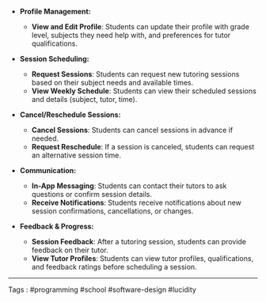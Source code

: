 - **Profile Management:**
    
    - **View and Edit Profile**: Students can update their profile with grade level, subjects they need help with, and preferences for tutor qualifications.
- **Session Scheduling:**
    
    - **Request Sessions**: Students can request new tutoring sessions based on their subject needs and available times.
    - **View Weekly Schedule**: Students can view their scheduled sessions and details (subject, tutor, time).
- **Cancel/Reschedule Sessions:**
    
    - **Cancel Sessions**: Students can cancel sessions in advance if needed.
    - **Request Reschedule**: If a session is canceled, students can request an alternative session time.
- **Communication:**
    
    - **In-App Messaging**: Students can contact their tutors to ask questions or confirm session details.
    - **Receive Notifications**: Students receive notifications about new session confirmations, cancellations, or changes.
- **Feedback & Progress:**
    
    - **Session Feedback**: After a tutoring session, students can provide feedback on their tutor.
    - **View Tutor Profiles**: Students can view tutor profiles, qualifications, and feedback ratings before scheduling a session.
____
Tags : #programming #school #software-design #lucidity
